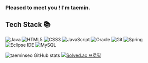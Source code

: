 <h3> Pleased to meet you ! I'm taemin. </h3>

<h2> Tech Stack 📚 </h2>
  
![Java](https://img.shields.io/badge/-JAVA-007396?style=for-the-badge&logo=Java&logoColor=black)
![HTML5](https://img.shields.io/badge/-HTML5-F05032?style=for-the-badge&logo=html5&logoColor=ffffff)
![CSS3](https://img.shields.io/badge/-CSS3-007ACC?style=for-the-badge&logo=css3)
![JavaScript](https://img.shields.io/badge/-JavaScript-%23F7DF1C?style=for-the-badge&logo=javascript&logoColor=000000&labelColor=%23F7DF1C&color=%23FFCE5A)
![Oracle](https://img.shields.io/badge/Oracle-F80000?style=for-the-badge&logo=Oracle&logoColor=white)
![Git](https://img.shields.io/badge/-Git-F05032?style=for-the-badge&logo=git&logoColor=ffffff)
![Spring](https://img.shields.io/badge/Spring-6DB33F?style=for-the-badge&logo=Spring&logoColor=white)
![Eclipse IDE](https://img.shields.io/badge/Eclipse-00205B?style=for-the-badge&logo=Eclipse&logoColor=white)
![MySQL](https://img.shields.io/badge/MySQL-1B72BE?style=for-the-badge&logo=MySQL&logoColor=white)
  
![taeminseo GitHub stats](https://github-readme-stats.vercel.app/api?username=taeminseo&show_icons=true&theme=radical)
[![Solved.ac 프로필](http://mazassumnida.wtf/api/v2/generate_badge?boj=taeminseo)](https://solved.ac/taeminseo)
